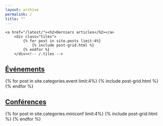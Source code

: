 ```yaml
---
layout: archive
permalink: /
title: ""
---
```

<div class="wrap well">

	<a href="/latest/"><h2>Derniers articles</h2></a>
		<div class="tiles">
			{% for post in site.posts limit:4%}
				{% include post-grid.html %}
			{% endfor %}
		</div><!-- /.tiles -->

</div>


<div class="wrap well">
	<a href="/event/"><h2>Événements</h2></a>
		<div class="tiles">
			{% for post in site.categories.event limit:4%}
				{% include post-grid.html %}
			{% endfor %}
		</div><!-- /.tiles -->
</div>


<div class="wrap well">
	<a href="/miniconf/"><h2>Conférences</h2></a>
	<div class="tiles">
		{% for post in site.categories.miniconf limit:4%}
			{% include post-grid.html %}
		{% endfor %}
	</div><!-- /.tiles -->
</div>